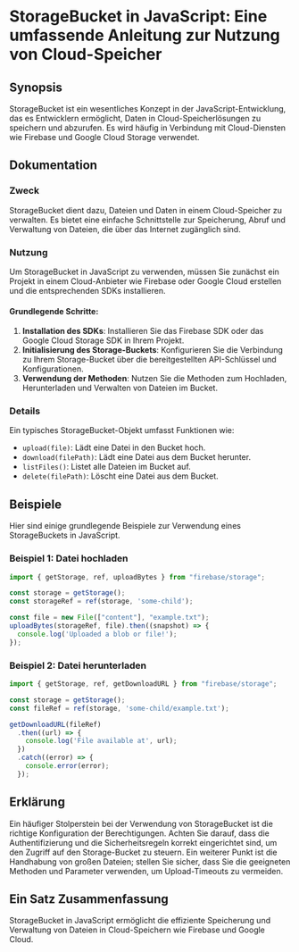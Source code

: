 <!--
Meta Description: # StorageBucket in JavaScript: Eine umfassende Anleitung zur Nutzung von Cloud-Speicher ## Synopsis StorageBucket ist ein wesentliches Konzept in der ...
Meta Keywords: und, storage, die, cloud, storagebucket
-->

# StorageBucket in JavaScript: Eine umfassende Anleitung zur Nutzung von Cloud-Speicher

## Synopsis
StorageBucket ist ein wesentliches Konzept in der JavaScript-Entwicklung, das es Entwicklern ermöglicht, Daten in Cloud-Speicherlösungen zu speichern und abzurufen. Es wird häufig in Verbindung mit Cloud-Diensten wie Firebase und Google Cloud Storage verwendet.

## Dokumentation
### Zweck
StorageBucket dient dazu, Dateien und Daten in einem Cloud-Speicher zu verwalten. Es bietet eine einfache Schnittstelle zur Speicherung, Abruf und Verwaltung von Dateien, die über das Internet zugänglich sind.

### Nutzung
Um StorageBucket in JavaScript zu verwenden, müssen Sie zunächst ein Projekt in einem Cloud-Anbieter wie Firebase oder Google Cloud erstellen und die entsprechenden SDKs installieren. 

#### Grundlegende Schritte:
1. **Installation des SDKs**: Installieren Sie das Firebase SDK oder das Google Cloud Storage SDK in Ihrem Projekt.
2. **Initialisierung des Storage-Buckets**: Konfigurieren Sie die Verbindung zu Ihrem Storage-Bucket über die bereitgestellten API-Schlüssel und Konfigurationen.
3. **Verwendung der Methoden**: Nutzen Sie die Methoden zum Hochladen, Herunterladen und Verwalten von Dateien im Bucket.

### Details
Ein typisches StorageBucket-Objekt umfasst Funktionen wie:
- `upload(file)`: Lädt eine Datei in den Bucket hoch.
- `download(filePath)`: Lädt eine Datei aus dem Bucket herunter.
- `listFiles()`: Listet alle Dateien im Bucket auf.
- `delete(filePath)`: Löscht eine Datei aus dem Bucket.

## Beispiele
Hier sind einige grundlegende Beispiele zur Verwendung eines StorageBuckets in JavaScript.

### Beispiel 1: Datei hochladen
```javascript
import { getStorage, ref, uploadBytes } from "firebase/storage";

const storage = getStorage();
const storageRef = ref(storage, 'some-child');

const file = new File(["content"], "example.txt");
uploadBytes(storageRef, file).then((snapshot) => {
  console.log('Uploaded a blob or file!');
});
```

### Beispiel 2: Datei herunterladen
```javascript
import { getStorage, ref, getDownloadURL } from "firebase/storage";

const storage = getStorage();
const fileRef = ref(storage, 'some-child/example.txt');

getDownloadURL(fileRef)
  .then((url) => {
    console.log('File available at', url);
  })
  .catch((error) => {
    console.error(error);
  });
```

## Erklärung
Ein häufiger Stolperstein bei der Verwendung von StorageBucket ist die richtige Konfiguration der Berechtigungen. Achten Sie darauf, dass die Authentifizierung und die Sicherheitsregeln korrekt eingerichtet sind, um den Zugriff auf den Storage-Bucket zu steuern. Ein weiterer Punkt ist die Handhabung von großen Dateien; stellen Sie sicher, dass Sie die geeigneten Methoden und Parameter verwenden, um Upload-Timeouts zu vermeiden.

## Ein Satz Zusammenfassung
StorageBucket in JavaScript ermöglicht die effiziente Speicherung und Verwaltung von Dateien in Cloud-Speichern wie Firebase und Google Cloud.